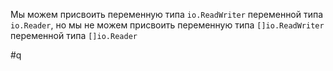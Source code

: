 Мы можем присвоить переменную типа `io.ReadWriter` переменной типа `io.Reader`, но мы не можем присвоить переменную типа `[]io.ReadWriter` переменной типа `[]io.Reader`

#q 